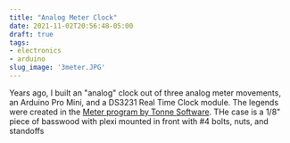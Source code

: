 ```yaml
---
title: "Analog Meter Clock"
date: 2021-11-02T20:56:48-05:00
draft: true
tags:
- electronics
- arduino
slug_image: '3meter.JPG'
---
```

Years ago, I built an "analog" clock out of three analog meter movements, an Arduino Pro Mini, and a DS3231 Real Time Clock module. The legends were created in the [Meter program by Tonne Software](http://www.tonnesoftware.com/meter2.html). THe case is a 1/8" piece of basswood with plexi mounted in front with #4 bolts, nuts, and standoffs
